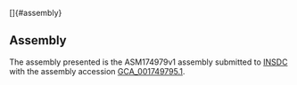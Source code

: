 []{#assembly}

Assembly
--------

The assembly presented is the ASM174979v1 assembly submitted to
[INSDC](http://www.insdc.org) with the assembly accession
[GCA\_001749795.1](http://www.ebi.ac.uk/ena/data/view/GCA_001749795.1).
